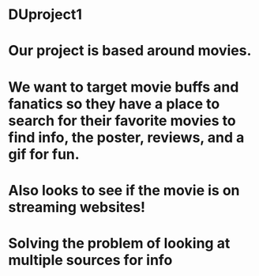 # DUproject1
# Our project is based around movies. 
# We want to target movie buffs and fanatics so they have a place to search for their favorite movies to find info, the poster, reviews, and a gif for fun. 

# Also looks to see if the movie is on streaming websites!

# Solving the problem of looking at multiple sources for info
